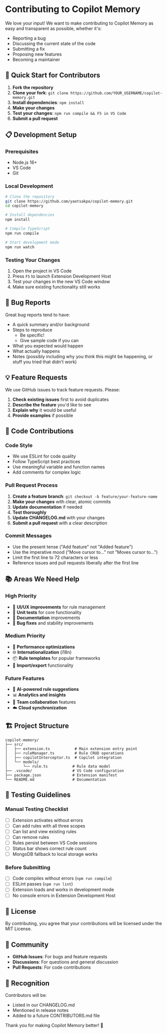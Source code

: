 # Contributing to Copilot Memory

We love your input! We want to make contributing to Copilot Memory as easy and transparent as possible, whether it's:

- Reporting a bug
- Discussing the current state of the code
- Submitting a fix
- Proposing new features
- Becoming a maintainer

## 🚀 Quick Start for Contributors

1. **Fork the repository**
2. **Clone your fork**: `git clone https://github.com/YOUR_USERNAME/copilot-memory.git`
3. **Install dependencies**: `npm install`
4. **Make your changes**
5. **Test your changes**: `npm run compile && F5 in VS Code`
6. **Submit a pull request**

## 📋 Development Setup

### Prerequisites
- Node.js 16+ 
- VS Code
- Git

### Local Development
```bash
# Clone the repository
git clone https://github.com/yaotsakpo/copilot-memory.git
cd copilot-memory

# Install dependencies
npm install

# Compile TypeScript
npm run compile

# Start development mode
npm run watch
```

### Testing Your Changes
1. Open the project in VS Code
2. Press `F5` to launch Extension Development Host
3. Test your changes in the new VS Code window
4. Make sure existing functionality still works

## 🐛 Bug Reports

Great bug reports tend to have:

- A quick summary and/or background
- Steps to reproduce
  - Be specific!
  - Give sample code if you can
- What you expected would happen
- What actually happens
- Notes (possibly including why you think this might be happening, or stuff you tried that didn't work)

## 💡 Feature Requests

We use GitHub issues to track feature requests. Please:

1. **Check existing issues** first to avoid duplicates
2. **Describe the feature** you'd like to see
3. **Explain why** it would be useful
4. **Provide examples** if possible

## 🔧 Code Contributions

### Code Style
- We use ESLint for code quality
- Follow TypeScript best practices
- Use meaningful variable and function names
- Add comments for complex logic

### Pull Request Process
1. **Create a feature branch**: `git checkout -b feature/your-feature-name`
2. **Make your changes** with clear, atomic commits
3. **Update documentation** if needed
4. **Test thoroughly** 
5. **Update CHANGELOG.md** with your changes
6. **Submit a pull request** with a clear description

### Commit Messages
- Use the present tense ("Add feature" not "Added feature")
- Use the imperative mood ("Move cursor to..." not "Moves cursor to...")
- Limit the first line to 72 characters or less
- Reference issues and pull requests liberally after the first line

## 📚 Areas We Need Help

### High Priority
- 🎨 **UI/UX improvements** for rule management
- 🧪 **Unit tests** for core functionality
- 📖 **Documentation** improvements
- 🐛 **Bug fixes** and stability improvements

### Medium Priority
- 🚀 **Performance optimizations**
- 🌐 **Internationalization** (i18n)
- 📦 **Rule templates** for popular frameworks
- 🔄 **Import/export** functionality

### Future Features
- 🤖 **AI-powered rule suggestions**
- 📊 **Analytics and insights**
- 👥 **Team collaboration** features
- ☁️ **Cloud synchronization**

## 🏗️ Project Structure

```
copilot-memory/
├── src/
│   ├── extension.ts           # Main extension entry point
│   ├── ruleManager.ts         # Rule CRUD operations  
│   ├── copilotInterceptor.ts  # Copilot integration
│   └── models/
│       └── rule.ts           # Rule data model
├── .vscode/                  # VS Code configuration
├── package.json              # Extension manifest
└── README.md                 # Documentation
```

## 🧪 Testing Guidelines

### Manual Testing Checklist
- [ ] Extension activates without errors
- [ ] Can add rules with all three scopes
- [ ] Can list and view existing rules
- [ ] Can remove rules
- [ ] Rules persist between VS Code sessions
- [ ] Status bar shows correct rule count
- [ ] MongoDB fallback to local storage works

### Before Submitting
- [ ] Code compiles without errors (`npm run compile`)
- [ ] ESLint passes (`npm run lint`)
- [ ] Extension loads and works in development mode
- [ ] No console errors in Extension Development Host

## 📄 License

By contributing, you agree that your contributions will be licensed under the MIT License.

## 🤝 Community

- **GitHub Issues**: For bugs and feature requests
- **Discussions**: For questions and general discussion
- **Pull Requests**: For code contributions

## 🙏 Recognition

Contributors will be:
- Listed in our CHANGELOG.md
- Mentioned in release notes
- Added to a future CONTRIBUTORS.md file

Thank you for making Copilot Memory better! 🎉
